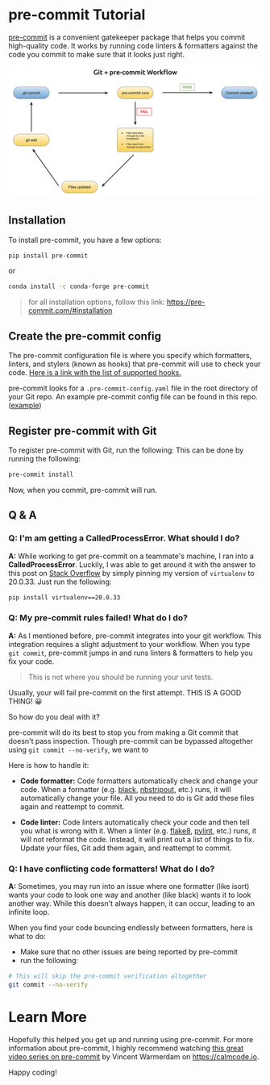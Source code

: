 # pre-commit Tutorial

[pre-commit](https://pre-commit.com/) is a convenient gatekeeper package that helps you commit high-quality code. It works by running code linters & formatters against the code you commit to make sure that it looks just right.

![](./pre-commit_workflow.svg)


## Installation
To install pre-commit, you have a few options:

```bash
pip install pre-commit
```
or
```bash
conda install -c conda-forge pre-commit
```
>for all installation options, follow this link: https://pre-commit.com/#installation

## Create the pre-commit config
The pre-commit configuration file is where you specify which formatters, linters, and stylers (known as hooks) that pre-commit will use to check your code. [Here is a link with the list of supported hooks.](https://pre-commit.com/hooks.html)

pre-commit looks for a `.pre-commit-config.yaml` file in the root directory of your Git repo. An example pre-commit config file can be found in this repo. ([example](./pre-commit-config.yaml))

## Register pre-commit with Git
To register pre-commit with Git, run the following:
This can be done by running the following:
```bash
pre-commit install
```
Now, when you commit, pre-commit will run.


## Q & A
### Q: I'm am getting a **CalledProcessError**. What should I do?
**A:** While working to get pre-commit on a teammate's machine, I ran into a **CalledProcessError**. Luckily, I was able to get around it with the answer to this post on [Stack Overflow](https://stackoverflow.com/questions/65192345/calledprocesserror-with-git-pre-commit-hook) by simply pinning my version of `virtualenv` to 20.0.33.
Just run the following:
```bash
pip install virtualenv==20.0.33
```


### Q: My pre-commit rules failed! What do I do?
**A:** As I mentioned before, pre-commit integrates into your git workflow. This integration requires a slight adjustment to your workflow. When you type `git commit`, pre-commit jumps in and runs linters & formatters to help you fix your code.
>This is not where you should be running your unit tests.

 Usually, your will fail pre-commit on the first attempt. THIS IS A GOOD THING! 😀

So how do you deal with it?

pre-commit will do its best to stop you from making a Git commit that doesn't pass inspection. Though pre-commit can be bypassed altogether using `git commit --no-verify`, we want to


Here is how to handle it:

- **Code formatter:** Code formatters automatically check and change your code. When a formatter (e.g. [black](https://github.com/psf/black), [nbstripout](https://github.com/kynan/nbstripout), etc.) runs, it will automatically change your file. All you need to do is Git add these files again and reattempt to commit.

- **Code linter:** Code linters automatically check your code and then tell you what is wrong with it. When a linter (e.g. [flake8](https://flake8.pycqa.org/en/latest/), [pylint](http://pylint.pycqa.org/en/latest/), etc.) runs, it will not reformat the code. Instead, it will print out a list of things to fix. Update your files, Git add them again, and reattempt to commit.


### Q: I have conflicting code formatters! What do I do?
**A:** Sometimes, you may run into an issue where one formatter (like isort) wants your code to look one way and another (like black) wants it to look another way. While this doesn't always happen, it can occur, leading to an infinite loop.

When you find your code bouncing endlessly between formatters, here is what to do:
- Make sure that no other issues are being reported by pre-commit
- run the following:
```bash
# This will skip the pre-commit verification altogether
git commit --no-verify
```

# Learn More
Hopefully this helped you get up and running using pre-commit. For more information about pre-commit, I highly recommend watching [this great video series on pre-commit](https://calmcode.io/pre-commit/the-problem.html) by Vincent Warmerdam on https://calmcode.io.

Happy coding!
